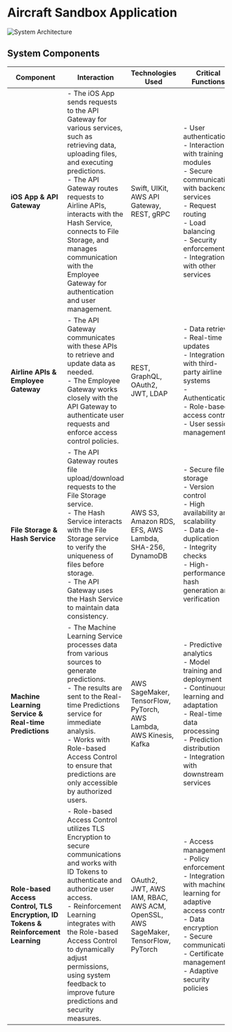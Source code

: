 # Aircraft Sandbox Application

![System Architecture](https://imgtr.ee/images/2024/09/01/696e332e8aa19d8d01fd427a43e9cc13.png)



## System Components

| **Component**                     | **Interaction**                                                                                                                                                                                                                              | **Technologies Used**                | **Critical Functions**                                                                                                                                                                                                                              |
|-----------------------------------|-----------------------------------------------------------------------------------------------------------------------------------------------------------------------------------------------------------------------------------------------|--------------------------------------|----------------------------------------------------------------------------------------------------------------------------------------------------------------------------------------------------------------------------------------------------|
| **iOS App & API Gateway**         | - The iOS App sends requests to the API Gateway for various services, such as retrieving data, uploading files, and executing predictions. <br> - The API Gateway routes requests to Airline APIs, interacts with the Hash Service, connects to File Storage, and manages communication with the Employee Gateway for authentication and user management.                                                                                      | Swift, UIKit, AWS API Gateway, REST, gRPC | - User authentication <br> - Interaction with training modules <br> - Secure communication with backend services <br> - Request routing <br> - Load balancing <br> - Security enforcement <br> - Integration with other services           |
| **Airline APIs & Employee Gateway** | - The API Gateway communicates with these APIs to retrieve and update data as needed. <br> - The Employee Gateway works closely with the API Gateway to authenticate user requests and enforce access control policies. | REST, GraphQL, OAuth2, JWT, LDAP     | - Data retrieval <br> - Real-time updates <br> - Integration with third-party airline systems <br> - Authentication <br> - Role-based access control <br> - User session management                                                            |
| **File Storage & Hash Service**   | - The API Gateway routes file upload/download requests to the File Storage service. <br> - The Hash Service interacts with the File Storage service to verify the uniqueness of files before storage. <br> - The API Gateway uses the Hash Service to maintain data consistency.                                                                                                                                                                        | AWS S3, Amazon RDS, EFS, AWS Lambda, SHA-256, DynamoDB | - Secure file storage <br> - Version control <br> - High availability and scalability <br> - Data de-duplication <br> - Integrity checks <br> - High-performance hash generation and verification                                                |
| **Machine Learning Service & Real-time Predictions** | - The Machine Learning Service processes data from various sources to generate predictions. <br> - The results are sent to the Real-time Predictions service for immediate analysis. <br> - Works with Role-based Access Control to ensure that predictions are only accessible by authorized users.                                                                                                                                       | AWS SageMaker, TensorFlow, PyTorch, AWS Lambda, AWS Kinesis, Kafka | - Predictive analytics <br> - Model training and deployment <br> - Continuous learning and adaptation <br> - Real-time data processing <br> - Prediction distribution <br> - Integration with downstream services                            |
| **Role-based Access Control, TLS Encryption, ID Tokens & Reinforcement Learning** | - Role-based Access Control utilizes TLS Encryption to secure communications and works with ID Tokens to authenticate and authorize user access. <br> - Reinforcement Learning integrates with the Role-based Access Control to dynamically adjust permissions, using system feedback to improve future predictions and security measures.                                                                 | OAuth2, JWT, AWS IAM, RBAC, AWS ACM, OpenSSL, AWS SageMaker, TensorFlow, PyTorch | - Access management <br> - Policy enforcement <br> - Integration with machine learning for adaptive access control <br> - Data encryption <br> - Secure communication <br> - Certificate management <br> - Adaptive security policies        |

